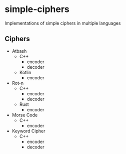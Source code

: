 # simple-ciphers
Implementations of simple ciphers in multiple languages

## Ciphers

- Atbash
	- C++
		- encoder
		- decoder
	- Kotlin
		- encoder
- Rot-n
	- C++
		- encoder
		- decoder
	- Rust
		- encoder
- Morse Code
	- C++
		- encoder
- Keyword Cipher
	- C++
		- encoder
		- decoder
